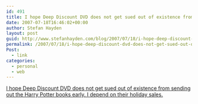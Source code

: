 ```yaml
---
id: 491
title: I hope Deep Discount DVD does not get sued out of existence from sending out the Harry Potter books early. I depend on their holiday sales.
date: 2007-07-18T16:46:02+00:00
author: Stefan Hayden
layout: post
guid: http://www.stefanhayden.com/blog/2007/07/18/i-hope-deep-discount-dvd-does-not-get-sued-out-of-existence-from-sending-out-the-harry-potter-books-early-i-depend-on-their-holiday-sales/
permalink: /2007/07/18/i-hope-deep-discount-dvd-does-not-get-sued-out-of-existence-from-sending-out-the-harry-potter-books-early-i-depend-on-their-holiday-sales/
Post:
  - link
categories:
  - personal
  - web
---
```

<a href="http://mugglenet.com/app/news/full_story/1112">I hope Deep Discount DVD does not get sued out of existence from sending out the Harry Potter books early. I depend on their holiday sales.</a>